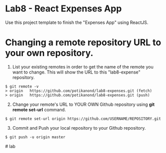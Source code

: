 # Lab8 - React Expenses App

Use this project template to finish the "Expenses App" using ReactJS.

# Changing a remote repository URL to your own repository.

1. List your existing remotes in order to get the name of the remote you want to change. This will show the URL to this "lab8-expense" repository.

```
$ git remote -v
> origin   https://github.com/potikanond/lab8-expenses.git (fetch)
> origin   https://github.com/potikanond/lab8-expenses.git (push)
```

2. Change your remote's URL to YOUR OWN Github repository using **git remote set-url** command.

```
$ git remote set-url origin https://github.com/USERNAME/REPOSITORY.git
```

3. Commit and Push your local repository to your Github repository.

```
$ git push -u origin master
```
#   l a b  
 